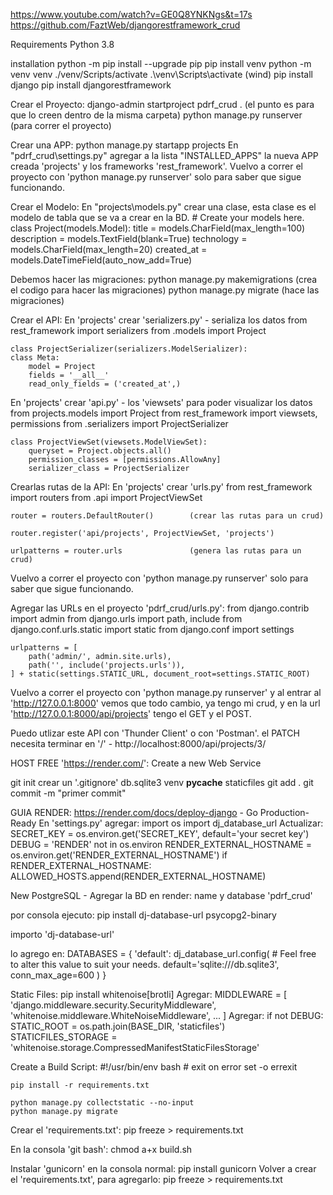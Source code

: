 https://www.youtube.com/watch?v=GE0Q8YNKNgs&t=17s
https://github.com/FaztWeb/djangorestframework_crud

Requirements
Python 3.8

installation
python -m pip install --upgrade pip
pip install venv
python -m venv venv
./venv/Scripts/activate
.\venv\Scripts\activate         (wind)
pip install django
pip install djangorestframework


Crear el Proyecto:
django-admin startproject pdrf_crud .   (el punto es para que lo creen dentro de la misma carpeta)
python manage.py runserver              (para correr el proyecto)

Crear una APP:
python manage.py startapp projects
En "pdrf_crud\settings.py" agregar a la lista "INSTALLED_APPS" la nueva APP creada 'projects' y los frameworks 'rest_framework'.
Vuelvo a correr el proyecto con 'python manage.py runserver' solo para saber que sigue funcionando.

Crear el Modelo:
En "projects\models.py" crear una clase, esta clase es el modelo de tabla que se va a crear en la BD.
    # Create your models here.
    class Project(models.Model):
        title = models.CharField(max_length=100)
        description = models.TextField(blank=True)
        technology = models.CharField(max_length=20)
        created_at = models.DateTimeField(auto_now_add=True)

Debemos hacer las migraciones:
python manage.py makemigrations         (crea el codigo para hacer las migraciones)
python manage.py migrate                (hace las migraciones)

Crear el API:
En 'projects' crear 'serializers.py' - serializa los datos
    from rest_framework import serializers
    from .models import Project

    class ProjectSerializer(serializers.ModelSerializer):
    class Meta:
        model = Project
        fields = '__all__'
        read_only_fields = ('created_at',)

En 'projects' crear 'api.py' - los 'viewsets' para poder visualizar los datos
    from projects.models import Project
    from rest_framework import viewsets, permissions
    from .serializers import ProjectSerializer

    class ProjectViewSet(viewsets.ModelViewSet):
        queryset = Project.objects.all()
        permission_classes = [permissions.AllowAny]
        serializer_class = ProjectSerializer

Crearlas rutas de la API:
En 'projects' crear 'urls.py'
    from rest_framework import routers
    from .api import ProjectViewSet

    router = routers.DefaultRouter()        (crear las rutas para un crud)

    router.register('api/projects', ProjectViewSet, 'projects')

    urlpatterns = router.urls               (genera las rutas para un crud)

Vuelvo a correr el proyecto con 'python manage.py runserver' solo para saber que sigue funcionando.

Agregar las URLs en el proyecto 'pdrf_crud/urls.py':
    from django.contrib import admin
    from django.urls import path, include
    from django.conf.urls.static import static
    from django.conf import settings

    urlpatterns = [
        path('admin/', admin.site.urls),
        path('', include('projects.urls')),
    ] + static(settings.STATIC_URL, document_root=settings.STATIC_ROOT)


Vuelvo a correr el proyecto con 'python manage.py runserver' y al entrar al 'http://127.0.0.1:8000' vemos que todo cambio, ya tengo mi crud, y en la url 'http://127.0.0.1:8000/api/projects' tengo el GET y el POST.


Puedo utlizar este API con 'Thunder Client' o con 'Postman'.
el PATCH necesita terminar en '/' - http://localhost:8000/api/projects/3/

HOST FREE 'https://render.com/':
Create a new Web Service

git init
crear un '.gitignore'
    db.sqlite3
    venv
    __pycache__
    staticfiles
git add .
git commit -m "primer commit"

GUIA RENDER:
https://render.com/docs/deploy-django - Go Production-Ready
En 'settings.py' agregar:
    import os
    import dj_database_url
Actualizar:
SECRET_KEY = os.environ.get('SECRET_KEY', default='your secret key')
DEBUG = 'RENDER' not in os.environ
RENDER_EXTERNAL_HOSTNAME = os.environ.get('RENDER_EXTERNAL_HOSTNAME')
if RENDER_EXTERNAL_HOSTNAME:
    ALLOWED_HOSTS.append(RENDER_EXTERNAL_HOSTNAME)

New PostgreSQL - Agregar la BD en render:
name y database 'pdrf_crud'

por consola ejecuto:
pip install dj-database-url psycopg2-binary

importo 'dj-database-url'

lo agrego en:
DATABASES = {
    'default': dj_database_url.config(
        # Feel free to alter this value to suit your needs.
        default='sqlite:///db.sqlite3',
        conn_max_age=600
    )
}

Static Files:
pip install whitenoise[brotli]
Agregar:
MIDDLEWARE = [
    'django.middleware.security.SecurityMiddleware',
    'whitenoise.middleware.WhiteNoiseMiddleware',    ...
]
Agregar:
    if not DEBUG:
        STATIC_ROOT = os.path.join(BASE_DIR, 'staticfiles')
        STATICFILES_STORAGE = 'whitenoise.storage.CompressedManifestStaticFilesStorage'

Create a Build Script:
    #!/usr/bin/env bash
    # exit on error
    set -o errexit

    pip install -r requirements.txt

    python manage.py collectstatic --no-input
    python manage.py migrate

Crear el 'requirements.txt':
    pip freeze > requirements.txt

En la consola 'git bash':
    chmod a+x build.sh

Instalar 'gunicorn' en la consola normal:
    pip install gunicorn
Volver a crear el 'requirements.txt', para agregarlo:
    pip freeze > requirements.txt